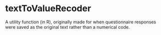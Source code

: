 # textToValueRecoder
A utility function (in R), originally made for when questionnaire responses were saved as the original text rather than a numerical code.
